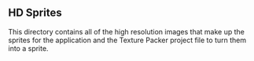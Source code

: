 HD Sprites
--------------------------------------

This directory contains all of the high resolution images that make up the sprites for the application and the Texture Packer project file to turn them into a sprite.